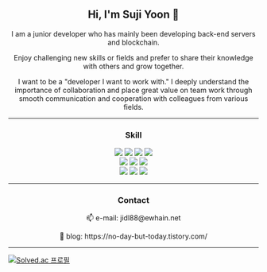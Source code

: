 
<div align="center">
<h2>Hi, I'm Suji Yoon 👋 </h2>
<p>I am a junior developer who has mainly been developing back-end servers and blockchain. </p>
<p>Enjoy challenging new skills or fields and prefer to share their knowledge with others and grow together. </p>
<p>I want to be a "developer I want to work with." I deeply understand the importance of collaboration and place great value on team work through smooth communication and cooperation with colleagues from various fields.</p>
</div>

***

<div align="center">
  <h3>Skill</h3>
  <div>
    <img src="https://img.shields.io/badge/JavaScript-F7DF1E?style=for-the-badge&logo=javascript&logoColor=white"/>
    <img src="https://img.shields.io/badge/TypeScript-3178C6?style=for-the-badge&logo=typescript&logoColor=white">
    <img src="https://img.shields.io/badge/Java-007396?style=for-the-badge&logo=OpenJDK&logoColor=white"/>
    <img src="https://img.shields.io/badge/Python-3776AB?style=for-the-badge&logo=python&logoColor=white"/>
  </div>
  <div>
    <img src="https://img.shields.io/badge/Nest.js-E0234E?style=for-the-badge&logo=nestjs&logoColor=white"/>
    <img src="https://img.shields.io/badge/SpringBoot-6DB33F?style=for-the-badge&logo=springboot&logoColor=white"/>
    <img src="https://img.shields.io/badge/React.js-61DAFB?style=for-the-badge&logo=react&logoColor=white"/>
  </div>
  <div>
    <img src="https://img.shields.io/badge/AWS-232F3E?style=for-the-badge&logo=amazonaws&logoColor=white"/>
    <img src="https://img.shields.io/badge/MySQL-4479A1?style=for-the-badge&logo=mysql&logoColor=white"/>
    <img src="https://img.shields.io/badge/PostgreSQL-4169E1?style=for-the-badge&logo=postgresql&logoColor=white"/>
  </div>
</div>

***

<div align="center">
  <h3>Contact</h3>
  <p>📫 e-mail: jidl88@ewhain.net</p>
  <p>📝 blog: https://no-day-but-today.tistory.com/</p>
</div>

***
<div>
  
  [![Solved.ac
  프로필](http://mazassumnida.wtf/api/v2/generate_badge?boj=ysgg5045)](https://solved.ac/ysgg5045)
</div>
